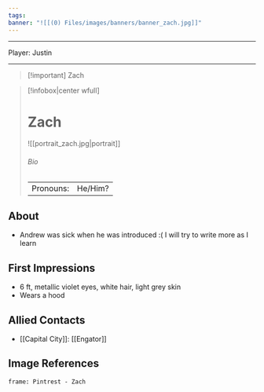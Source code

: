 ```yaml
---
tags: 
banner: "![[(0) Files/images/banners/banner_zach.jpg]]"
---
```


---
Player: Justin

---
> [!important] Zach

> [!infobox|center wfull]
> # Zach
> ![[portrait_zach.jpg|portrait]]
> ###### Bio
> |  |  |
> | --- | --- |
> | Pronouns: | He/Him? |

## About

- Andrew was sick when he was introduced :( I will try to write more as I learn

## First Impressions

- 6 ft, metallic violet eyes, white hair, light grey skin
- Wears a hood

## Allied Contacts

- [[Capital City]]: [[Engator]]

## Image References

```custom-frames
frame: Pintrest - Zach
```
